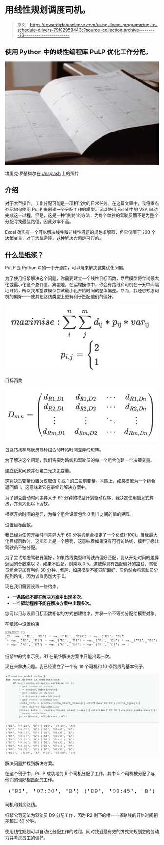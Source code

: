 # 用线性规划调度司机。

> 原文：<https://towardsdatascience.com/using-linear-programming-to-schedule-drivers-79f02959443c?source=collection_archive---------26----------------------->

## 使用 Python 中的线性编程库 PuLP 优化工作分配。

![](img/4561e345f08c7dee9254e3c91210af32.png)

埃里克·罗瑟梅尔在 [Unsplash](https://unsplash.com?utm_source=medium&utm_medium=referral) 上的照片

## 介绍

对于大型操作，工作分配可能是一项相当大的日常任务。在这篇文章中，我将重点介绍如何使用 PuLP 来创建一个分配工作的模型。可以使用 Excel 中的 VBA 自动完成这一过程，但是，这是一种“贪婪”的方法，为每个单独的驾驶员而不是为整个分配寻找最佳路径，因此效率不高。

Excel 确实有一个可以解决线性和非线性问题的规划求解器，但它仅限于 200 个决策变量，对于大型运算，这种解决方案是可行的。

## 什么是纸浆？

PuLP 是 Python 中的一个开源库，可以用来解决这类优化问题。

为了使用纸浆解决这个问题，你需要建立一个线性目标函数，然后模型将尝试最大化或最小化这个总价值。典型地，在运输操作中，你会有路线和司机在一天中间隔地开始，所以我希望该模型尝试最小化开始时间的整体偏差。然而，我还想考虑司机的偏好——使其在路线类型上更有利于匹配他们的偏好。

![](img/23ecb6b7a3a5bfc13bbb4f1e3a520daf.png)

目标函数

![](img/a53877caf4f6240f113661a6d787ade7.png)

包含路线和驾驶员每种组合的开始时间差异的矩阵。

为了解决这个问题，我们需要为路线和驾驶员的每一个组合创建一个决策变量。

建立纸浆问题并创建二元决策变量。

这将决策变量设置为仅取值 0 或 1 的二进制变量。本质上，如果模型为一个组合返回值 1，这意味着它在最终的解决方案中。

为了避免启动时间差异大于 60 分钟的模型计划驱动程序，我决定使用启发式算法，并最大化以下函数。

根据开始时间的差异，为每个组合设置包含 0 到 1 之间的值的矩阵。

设置目标函数。

我已经为任何开始时间差异大于 60 分钟的组合指定了一个负值(-100)。当我最大化目标函数时，这实质上是一个惩罚，这意味着如果没有可行的路线，模型宁愿让驾驶员不被分配。

为了尝试考虑驾驶员偏好，如果路线类型和驾驶员偏好匹配，则从开始时间的差异返回的分数乘以 2，如果不匹配，则乘以 0.5。这使得具有匹配偏好的路线、驾驶员组合更加有利约 30 分钟，但是，如果模型不能匹配偏好，它仍然会将驾驶员分配到路线，因为该值仍然大于 0。

现在我们需要设置一些约束。

*   **一条路线不能在解决方案中出现多次。**
*   **一个驱动程序不能在解决方案中出现多次。**

您可以用与设置目标函数相似的方式创建约束，并将一个不等式分配给模型对象。

在纸浆中设置约束

![](img/3388ff17aeab5055c4b968570c0e8c4f.png)

纸浆中的约束示例。R1 在最终解决方案中只能出现一次。

现在来解决问题。我已经建立了一个有 10 个司机和 10 条路线的基本例子。

![](img/f2eb9157af5c85a731578c77dd14082c.png)

解决问题并找到解决方案。

在这个例子中，PuLP 成功地为 9 个司机分配了工作，其中 5 个司机被分配了与他们的偏好相匹配的工作。

![](img/33ddb951a3455de3a6f48b2e6f41e132.png)

司机和剩余路线。

纸浆公司无法为驾驶员 D9 分配工作，因为 R2 剩下的唯一一条路线的开始时间相差超过 60 分钟。

使用线性规划可以自动化分配工作的过程，同时找到最有效的方式来规划您的劳动力并考虑员工的偏好。